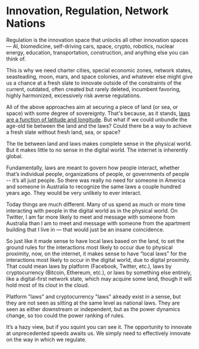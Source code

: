 # Innovation, Regulation, Network Nations

Regulation is the innovation space that unlocks all other innovation spaces — AI, biomedicine, self-driving cars, space, crypto, robotics, nuclear energy, education, transportation, construction, and anything else you can think of.

This is why we need charter cities, special economic zones, network states, seasteading, moon, mars, and space colonies, and whatever else might give us a chance at a fresh slate to innovate outside of the constraints of the current, outdated, often created but rarely deleted, incumbent favoring, highly harmonized, excessively risk averse regulations.

All of the above approaches aim at securing a piece of land (or sea, or space) with some degree of sovereignty. That's because, as it stands, [laws are a function of latitude and longitude](https://twitter.com/balajis/status/1341404085472399360?lang=en). But what if we could unbundle the age-old tie between the land and the laws? Could there be a way to achieve a fresh slate without fresh land, sea, or space?

The tie between land and laws makes complete sense in the physical world. But it makes little to no sense in the digital world. The internet is inherently global. 

Fundamentally, laws are meant to govern how people interact, whether that’s individual people, organizations of people, or governments of people -- it’s all just people. So there was really no need for someone in America and someone in Australia to recognize the same laws a couple hundred years ago. They would be very unlikely to ever interact. 

Today things are much different. Many of us spend as much or more time interacting with people in the digital world as in the physical world. On Twitter, I am far more likely to meet and message with someone from Australia than I am to meet and message with someone from the apartment building that I live in — that would just be an insane coincidence.

So just like it made sense to have local laws based on the land, to set the ground rules for the interactions most likely to occur due to physical proximity, now, on the internet, it makes sense to have “local laws” for the interactions most likely to occur in the digital world, due to digital proximity. That could mean laws by platform (Facebook, Twitter, etc.), laws by cryptocurrency (Bitcoin, Ethereum, etc.), or laws by something else entirely, like a digital-first network state, which may acquire some land, though it will hold most of its clout in the cloud.

Platform "laws" and cryptocurrency "laws" already exist in a sense, but they are not seen as sitting at the same level as national laws. They are seen as either downstream or independent, but as the power dynamics change, so too could the power ranking of rules.

It’s a hazy view, but if you squint you can see it. The opportunity to innovate at unprecedented speeds awaits us. We simply need to effectively innovate on the way in which we regulate.

